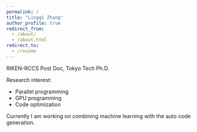 ```yaml
---
permalink: /
title: "Lingqi Zhang"
author_profile: true
redirect_from: 
  - /about/
  - /about.html
redirect_to:
  - /resume
---
```


RIKEN-RCCS Post Doc, Tokyo Tech Ph.D. 

Research interest:
- Parallel programming
- GPU programming
- Code optimization

Currently I am working on combining machine learning with the auto code generation. 

